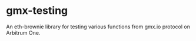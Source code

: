 # gmx-testing

An eth-brownie library for testing various functions from gmx.io protocol on Arbitrum One. 
